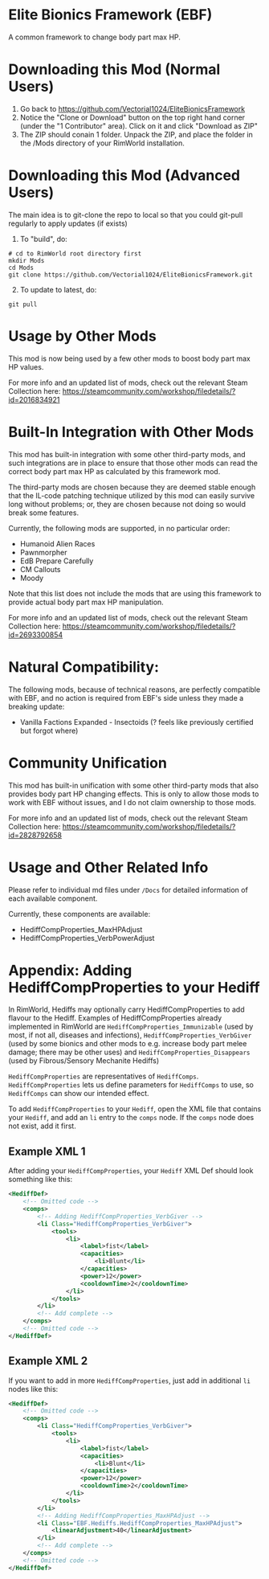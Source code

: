 # Elite Bionics Framework (EBF)
A common framework to change body part max HP.

# Downloading this Mod (Normal Users)
1. Go back to https://github.com/Vectorial1024/EliteBionicsFramework
2. Notice the "Clone or Download" button on the top right hand corner (under the "1 Contributor" area). Click on it and click "Download as ZIP"
3. The ZIP should conain 1 folder. Unpack the ZIP, and place the folder in the /Mods directory of your RimWorld installation.

# Downloading this Mod (Advanced Users)
The main idea is to git-clone the repo to local so that you could git-pull regularly to apply updates (if exists)
1. To "build", do:
```
# cd to RimWorld root directory first
mkdir Mods
cd Mods
git clone https://github.com/Vectorial1024/EliteBionicsFramework.git
```
2. To update to latest, do:
```
git pull
```

# Usage by Other Mods

This mod is now being used by a few other mods to boost body part max HP values.

For more info and an updated list of mods, check out the relevant Steam Collection here: https://steamcommunity.com/workshop/filedetails/?id=2016834921

# Built-In Integration with Other Mods

This mod has built-in integration with some other third-party mods, and such integrations are in place to ensure that those other mods can read the correct body part max HP as calculated by this framework mod.

The third-party mods are chosen because they are deemed stable enough that the IL-code patching technique utilized by this mod can easily survive long without problems; or, they are chosen because not doing so would break some features.

Currently, the following mods are supported, in no particular order:

- Humanoid Alien Races
- Pawnmorpher
- EdB Prepare Carefully
- CM Callouts
- Moody

Note that this list does not include the mods that are using this framework to provide actual body part max HP manipulation.

For more info and an updated list of mods, check out the relevant Steam Collection here: https://steamcommunity.com/workshop/filedetails/?id=2693300854

# Natural Compatibility:

The following mods, because of technical reasons, are perfectly compatible with EBF, and no action is required from EBF's side unless they made a breaking update:

- Vanilla Factions Expanded - Insectoids (? feels like previously certified but forgot where)

# Community Unification

This mod has built-in unification with some other third-party mods that also provides body part HP changing effects. This is only to allow those mods to work with EBF without issues, and I do not claim ownership to those mods.

For more info and an updated list of mods, check out the relevant Steam Collection here: https://steamcommunity.com/workshop/filedetails/?id=2828792658

# Usage and Other Related Info

Please refer to individual md files under `/Docs` for detailed information of each available component.

Currently, these components are available:

- HediffCompProperties_MaxHPAdjust
- HediffCompProperties_VerbPowerAdjust

# Appendix: Adding HediffCompProperties to your Hediff
In RimWorld, Hediffs may optionally carry HediffCompProperties to add flavour to the Hediff. Examples of HediffCompProperties already implemented in RimWorld are `HediffCompProperties_Immunizable` (used by most, if not all, diseases and infections), `HediffCompProperties_VerbGiver` (used by some bionics and other mods to e.g. increase body part melee damage; there may be other uses) and `HediffCompProperties_Disappears` (used by Fibrous/Sensory Mechanite Hediffs)

`HediffCompProperties` are representatives of `HediffComps`. `HediffCompProperties` lets us define parameters for `HediffComps` to use, so `HediffComps` can show our intended effect.

To add `HediffCompProperties` to your `Hediff`, open the XML file that contains your `Hediff`, and add an `li` entry to the `comps` node. If the `comps` node does not exist, add it first.

## Example XML 1
After adding your `HediffCompProperties`, your `Hediff` XML Def should look something like this:
```XML
<HediffDef>
    <!-- Omitted code -->
    <comps>
        <!-- Adding HediffCompProperties_VerbGiver -->
        <li Class="HediffCompProperties_VerbGiver">
            <tools>
                <li>
                    <label>fist</label>
                    <capacities>
                        <li>Blunt</li>
                    </capacities>
                    <power>12</power>
                    <cooldownTime>2</cooldownTime>
                </li>
            </tools>
        </li>
        <!-- Add complete -->
    </comps>
    <!-- Omitted code -->
</HediffDef>
```

## Example XML 2
If you want to add in more `HediffCompProperties`, just add in additional `li` nodes like this:
```XML
<HediffDef>
    <!-- Omitted code -->
    <comps>
        <li Class="HediffCompProperties_VerbGiver">
            <tools>
                <li>
                    <label>fist</label>
                    <capacities>
                        <li>Blunt</li>
                    </capacities>
                    <power>12</power>
                    <cooldownTime>2</cooldownTime>
                </li>
            </tools>
        </li>
        <!-- Adding HediffCompProperties_MaxHPAdjust -->
        <li Class="EBF.Hediffs.HediffCompProperties_MaxHPAdjust">
            <linearAdjustment>40</linearAdjustment>
        </li>
        <!-- Add complete -->
    </comps>
    <!-- Omitted code -->
</HediffDef>
```